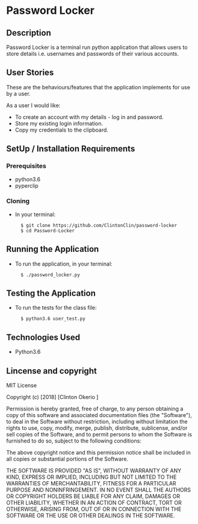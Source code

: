 # Password Locker

## Description
Password Locker is a terminal run python application that allows users to store details i.e. usernames and passwords of 
their various accounts.

## User Stories
These are the behaviours/features that the application implements for use by a user.

As a user I would like:
* To create an account with my details - log in and password.
* Store my existing login information.
* Copy my credentials to the clipboard.

## SetUp / Installation Requirements
### Prerequisites
* python3.6
* pyperclip

### Cloning
* In your terminal:
        
        $ git clone https://github.com/ClintonClin/password-locker
        $ cd Password-Locker

## Running the Application
* To run the application, in your terminal:

        $ ./password_locker.py
        
## Testing the Application
* To run the tests for the class file:

        $ python3.6 user_test.py
        
## Technologies Used
* Python3.6

## Lincense and copyright

MIT License

Copyright (c) [2018] [Clinton Okerio ]

Permission is hereby granted, free of charge, to any person obtaining a copy of this software and associated documentation files (the "Software"), to deal in the Software without restriction, including without limitation the rights to use, copy, modify, merge, publish, distribute, sublicense, and/or sell copies of the Software, and to permit persons to whom the Software is furnished to do so, subject to the following conditions:

The above copyright notice and this permission notice shall be included in all copies or substantial portions of the Software.

THE SOFTWARE IS PROVIDED "AS IS", WITHOUT WARRANTY OF ANY KIND, EXPRESS OR IMPLIED, INCLUDING BUT NOT LIMITED TO THE WARRANTIES OF MERCHANTABILITY, FITNESS FOR A PARTICULAR PURPOSE AND NONINFRINGEMENT. IN NO EVENT SHALL THE AUTHORS OR COPYRIGHT HOLDERS BE LIABLE FOR ANY CLAIM, DAMAGES OR OTHER LIABILITY, WHETHER IN AN ACTION OF CONTRACT, TORT OR OTHERWISE, ARISING FROM, OUT OF OR IN CONNECTION WITH THE SOFTWARE OR THE USE OR OTHER DEALINGS IN THE SOFTWARE.

